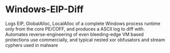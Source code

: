 # Windows-EIP-Diff
Logs EIP, GlobalAlloc, LocalAlloc of a complete Windows process runtime only from the core PE/COFF, and produces a ASCII log to diff with.  Automates reverse-engineering of even bleeding-edge VM based protections use commercially, and typical nested xor obfusators and stream cyphers used in malware
